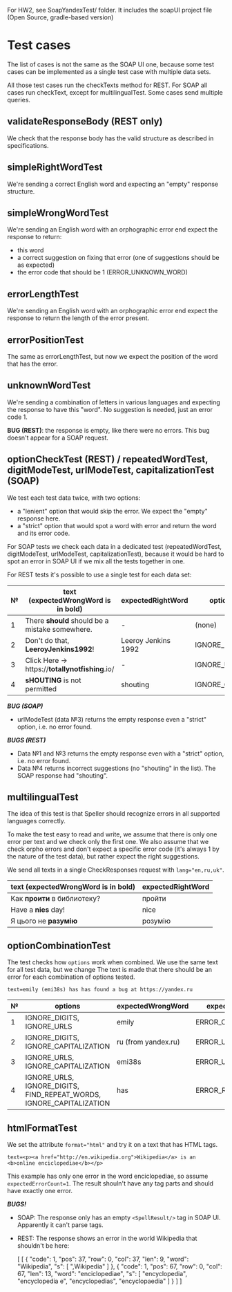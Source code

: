 For HW2, see SoapYandexTest/ folder. It includes the soapUI project file (Open Source, gradle-based version)

# Test cases

The list of cases is not the same as the SOAP UI one, because some test cases can be implemented as a single test case with multiple data sets.

All those test cases run the checkTexts method for REST. For SOAP all cases run checkText, except for multilingualTest. Some cases send multiple queries.

## validateResponseBody (REST only)
We check that the response body has the valid structure as described in specifications.

## simpleRightWordTest
We're sending a correct English word and expecting an "empty" response structure.

## simpleWrongWordTest
We're sending an English word with an orphographic error end expect the response to return:
* this word 
* a correct suggestion on fixing that error (one of suggestions should be as expected)
* the error code that should be 1 (ERROR_UNKNOWN_WORD)

## errorLengthTest
We're sending an English word with an orphographic error end expect the response to return the length of the error present.

## errorPositionTest
The same as errorLengthTest, but now we expect the position of the word that has the error.

## unknownWordTest
We're sending a combination of letters in various languages and expecting the response to have this "word". No suggestion is needed, just an error code 1.

**BUG (REST)**: the response is empty, like there were no errors. This bug doesn't appear for a SOAP request.

## optionCheckTest (REST) / repeatedWordTest, digitModeTest, urlModeTest, capitalizationTest (SOAP)
We test each test data twice, with two options:
* a "lenient" option that would skip the error. We expect the "empty" response here.
* a "strict" option that would spot a word with error and return the word and its error code.

For SOAP tests we check each data in a dedicated test (repeatedWordTest, digitModeTest, urlModeTest, capitalizationTest), because it would be hard to spot an error in SOAP UI if we mix all the tests together in one.

For REST tests it's possible to use a single test for each data set:

|№| text (expectedWrongWord is in bold)            |expectedRightWord| options (lenient)   | options (strict)        |expectedErrorCode    |
|---|-----------------------------------------------|-----------------|---------------------|-------------------------|---------------------|
|1 |There **should** should be a mistake somewhere.|-                  |(none)               |FIND_REPEAT_WORDS        |ERROR_REPEATED_WORD  |
|2 |Don't do that, **LeeroyJenkins1992**!          |Leeroy Jenkins 1992|IGNORE_DIGITS        |(none)                   |ERROR_UNKNOWN_WORD   |
|3 |Click Here -> https://**totallynotfishing**.io/|-                  |IGNORE_URLS          |(none)                   |ERROR_UNKNOWN_WORD   |
|4 |**sHOUTING** is not permitted                  |shouting           |IGNORE_CAPITALIZATION|(none)                   |ERROR_CAPITALIZATION |

***BUG (SOAP)***
* urlModeTest (data №3) returns the empty response even a "strict" option, i.e. no error found.

***BUGS (REST)***
* Data №1 and №3 returns the empty response even with a "strict" option, i.e. no error found.
* Data №4 returns incorrect suggestions (no "shouting" in the list). The SOAP response had "shouting".

## multilingualTest
The idea of this test is that Speller should recognize errors in all supported languages correctly.

To make the test easy to read and write, we assume that there is only one error per text and we check only the first one. We also assume that we check orpho errors and don't expect a specific error code (it's always 1 by the nature of the test data), but rather expect the right suggestions. 

We send all texts in a single CheckResponses request with `lang="en,ru,uk"`.

| text (expectedWrongWord is in bold)|expectedRightWord  |
|------------------------------------|-------------------|
|Как **проити** в библиотеку?        |пройти             |
|Have a **nies** day!                |nice               |
|Я цього не **разумію**              |розумію            |

## optionCombinationTest

The test checks how `options` work when combined. We use the same text for all test data, but we change 
The text is made that there should be an error for each combination of options tested.

`text=emily (emi38s) has has found a bug at https://yandex.ru`

|№ | options       | expectedWrongWord | expectedErrorCode    |
|---|---------------|-------------------|----------------------|
|1  |IGNORE_DIGITS, IGNORE_URLS                                          |emily              |ERROR_CAPITALIZATION  |
|2  |IGNORE_DIGITS, IGNORE_CAPITALIZATION                                |ru (from yandex.ru)|ERROR_UNKNOWN_WORD    |
|3  |IGNORE_URLS, IGNORE_CAPITALIZATION                                  |emi38s             |ERROR_UNKNOWN_WORD    |
|4  |IGNORE_URLS, IGNORE_DIGITS, FIND_REPEAT_WORDS, IGNORE_CAPITALIZATION|has                |ERROR_REPEATED_WORD   |

## htmlFormatTest

We set the attribute `format="html"` and try it on a text that has HTML tags.

`text=<p><a href="http://en.wikipedia.org">Wikipedia</a> is an <b>online enciclopediae</b></p>`

This example has only one error in the word enciclopediae, so assume `expectedErrorCount=1`. The result shouln't have any tag parts and should have exactly one error.

***BUGS!***
* SOAP: The response only has an empty `<SpellResult/>` tag in SOAP UI. Apparently it can't parse tags.
* REST: The response shows an error in the world Wikipedia that shouldn't be here:


    [
        [
            {
                "code": 1,
                "pos": 37,
                "row": 0,
                "col": 37,
                "len": 9,
                "word": "Wikipedia",
                "s": [
                    ",Wikipedia"
                ]
            },
            {
                "code": 1,
                "pos": 67,
                "row": 0,
                "col": 67,
                "len": 13,
                "word": "enciclopediae",
                "s": [
                    "encyclopedia",
                    "encyclopedia e",
                    "encyclopedias",
                    "encyclopaedia"
                ]
            }
        ]
    ]
